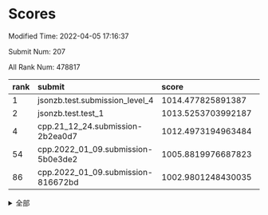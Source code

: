 # Scores

Modified Time: 2022-04-05 17:16:37

Submit Num: 207

All Rank Num: 478817

| rank |               submit               |       score        |       sigma        | pk_num |
| :--- | :--------------------------------- | :----------------- | :----------------- | :----- |
| 1    | jsonzb.test.submission_level_4     | 1014.477825891387  | 0.8349039473135658 | 9249   |
| 2    | jsonzb.test.test_1                 | 1013.5253703992187 | 0.804834460276924  | 9251   |
| 4    | cpp.21_12_24.submission-2b2ea0d7   | 1012.4973194963484 | 0.7878245481626756 | 9252   |
| 54   | cpp.2022_01_09.submission-5b0e3de2 | 1005.8819976687823 | 0.7259792212358651 | 9250   |
| 86   | cpp.2022_01_09.submission-816672bd | 1002.9801248430035 | 0.7124622052459337 | 9250   |


<details>
<summary>全部</summary>

| rank |                 submit                 |       score        |       sigma        | pk_num |
| :--- | :------------------------------------- | :----------------- | :----------------- | :----- |
| 1    | jsonzb.test.submission_level_4         | 1014.477825891387  | 0.8349039473135658 | 9249   |
| 2    | jsonzb.test.test_1                     | 1013.5253703992187 | 0.804834460276924  | 9251   |
| 3    | gobigger.level_3.submission_level_3_10 | 1012.5801193364937 | 0.7777868789025918 | 9251   |
| 4    | cpp.21_12_24.submission-2b2ea0d7       | 1012.4973194963484 | 0.7878245481626756 | 9252   |
| 5    | gobigger.level_3.submission_level_3_21 | 1011.9649339361963 | 0.7764660243805082 | 9251   |
| 6    | gobigger.level_3.submission_level_3_36 | 1011.7725359810543 | 0.7811598861090543 | 9251   |
| 7    | gobigger.level_3.submission_level_3_39 | 1011.6848273058777 | 0.7727271982740179 | 9253   |
| 8    | gobigger.level_3.submission_level_3_8  | 1011.6261954530968 | 0.7625050337818081 | 9249   |
| 9    | gobigger.level_3.submission_level_3_2  | 1011.5081153357467 | 0.7696056228790495 | 9247   |
| 10   | gobigger.level_3.submission_level_3_12 | 1011.1759938571739 | 0.7721334374378561 | 9256   |
| 11   | gobigger.level_3.submission_level_3_19 | 1011.0433976196151 | 0.743795224405773  | 9256   |
| 12   | gobigger.level_3.submission_level_3_7  | 1011.0282717619411 | 0.7875469909483553 | 9250   |
| 13   | gobigger.level_3.submission_level_3_49 | 1010.908180967205  | 0.7708162442233021 | 9254   |
| 14   | gobigger.level_3.submission_level_3_22 | 1010.8803606545741 | 0.7676610380304897 | 9252   |
| 15   | gobigger.level_3.submission_level_3_5  | 1010.8309117028494 | 0.7755003860116471 | 9248   |
| 16   | gobigger.level_3.submission_level_3_13 | 1010.8160466317969 | 0.7751071563689704 | 9252   |
| 17   | gobigger.level_3.submission_level_3_43 | 1010.6477643287006 | 0.772240871519665  | 9254   |
| 18   | gobigger.level_3.submission_level_3_28 | 1010.6050264945445 | 0.7658481697925467 | 9252   |
| 19   | gobigger.level_3.submission_level_3_20 | 1010.5958306640749 | 0.7625973766404033 | 9256   |
| 20   | gobigger.level_3.submission_level_3_3  | 1010.5917514196743 | 0.7522430248424969 | 9253   |
| 21   | gobigger.level_3.submission_level_3_4  | 1010.5893141712296 | 0.7729231636776517 | 9259   |
| 22   | gobigger.level_3.submission_level_3_18 | 1010.476984393046  | 0.7776365063114787 | 9256   |
| 23   | gobigger.level_3.submission_level_3_38 | 1010.4170132018567 | 0.7581671299138656 | 9248   |
| 24   | gobigger.level_3.submission_level_3_40 | 1010.4003442298097 | 0.7796003908569288 | 9258   |
| 25   | gobigger.level_3.submission_level_3_11 | 1010.3589005246481 | 0.7506598349759536 | 9254   |
| 26   | gobigger.level_3.submission_level_3_16 | 1010.3454461668038 | 0.7552233283542772 | 9249   |
| 27   | gobigger.level_3.submission_level_3_48 | 1010.3284752925492 | 0.7653187708281753 | 9255   |
| 28   | gobigger.level_3.submission_level_3_17 | 1010.3227058178749 | 0.7478156670203732 | 9254   |
| 29   | gobigger.level_3.submission_level_3_14 | 1010.2944689359683 | 0.7647905656397825 | 9248   |
| 30   | gobigger.level_3.submission_level_3_46 | 1010.1011643607218 | 0.756246938683667  | 9250   |
| 31   | gobigger.level_3.submission_level_3_25 | 1010.0380862103999 | 0.7563155601978381 | 9255   |
| 32   | gobigger.level_3.submission_level_3_35 | 1010.027915334816  | 0.7582156374279183 | 9251   |
| 33   | gobigger.level_3.submission_level_3_41 | 1010.0012346470357 | 0.7621760972141349 | 9254   |
| 34   | gobigger.level_3.submission_level_3_26 | 1009.9623312207426 | 0.7601175579364778 | 9248   |
| 35   | gobigger.level_3.submission_level_3_37 | 1009.9187659583913 | 0.7647872957441926 | 9249   |
| 36   | gobigger.level_3.submission_level_3_47 | 1009.8113380506569 | 0.7777763734591406 | 9253   |
| 37   | gobigger.level_3.submission_level_3_27 | 1009.6733505342557 | 0.769506692821981  | 9251   |
| 38   | gobigger.level_3.submission_level_3_29 | 1009.304655328291  | 0.7731061500215188 | 9250   |
| 39   | gobigger.level_3.submission_level_3_31 | 1009.27966190438   | 0.7449837498688424 | 9253   |
| 40   | gobigger.level_3.submission_level_3_23 | 1009.2096742001369 | 0.7510517417641946 | 9256   |
| 41   | gobigger.level_3.submission_level_3_45 | 1009.0663278615751 | 0.7373259508050081 | 9252   |
| 42   | gobigger.level_3.submission_level_3_24 | 1008.951438780445  | 0.7503463225778957 | 9258   |
| 43   | gobigger.level_3.submission_level_3_15 | 1008.6613704053502 | 0.7426670507686116 | 9250   |
| 44   | gobigger.level_3.submission_level_3_0  | 1008.6456918203561 | 0.7580935957066284 | 9258   |
| 45   | gobigger.level_3.submission_level_3_30 | 1008.6448202784719 | 0.7338659181426205 | 9249   |
| 46   | gobigger.level_3.submission_level_3_1  | 1008.5795702966732 | 0.7418470311148962 | 9251   |
| 47   | gobigger.level_3.submission_level_3_9  | 1008.5466457392145 | 0.7375699824141939 | 9253   |
| 48   | gobigger.level_3.submission_level_3_44 | 1008.468892997621  | 0.7356892745930301 | 9252   |
| 49   | gobigger.level_3.submission_level_3_42 | 1008.4512183881014 | 0.750731156297949  | 9253   |
| 50   | gobigger.level_3.submission_level_3_34 | 1008.3878624124287 | 0.7534944754360018 | 9254   |
| 51   | gobigger.level_3.submission_level_3_32 | 1008.3297752245649 | 0.7416588257207201 | 9253   |
| 52   | gobigger.level_3.submission_level_3_6  | 1008.1751187549703 | 0.7276838182214429 | 9257   |
| 53   | gobigger.level_3.submission_level_3_33 | 1008.102701144973  | 0.7458860811412893 | 9247   |
| 54   | cpp.2022_01_09.submission-5b0e3de2     | 1005.8819976687823 | 0.7259792212358651 | 9250   |
| 55   | gobigger.level_1.submission_level_1_42 | 1005.1652093377227 | 0.721736591799429  | 9256   |
| 56   | gobigger.level_1.submission_level_1_26 | 1004.6233680116343 | 0.7196618984160793 | 9256   |
| 57   | gobigger.level_1.submission_level_1_32 | 1004.2864601754897 | 0.7212676073121781 | 9254   |
| 58   | gobigger.level_1.submission_level_1_22 | 1004.2172392349509 | 0.7240966391552676 | 9252   |
| 59   | gobigger.level_1.submission_level_1_3  | 1004.1845728272302 | 0.7202932160659048 | 9251   |
| 60   | gobigger.level_1.submission_level_1_33 | 1004.1381006553894 | 0.7190494539841024 | 9253   |
| 61   | gobigger.level_1.submission_level_1_40 | 1004.0353284504204 | 0.7082555285006795 | 9251   |
| 62   | gobigger.level_1.submission_level_1_45 | 1003.9996813540295 | 0.7176663597501941 | 9250   |
| 63   | gobigger.level_1.submission_level_1_2  | 1003.9265746806263 | 0.7274517342499792 | 9252   |
| 64   | gobigger.level_1.submission_level_1_36 | 1003.884871100868  | 0.7112463098556592 | 9259   |
| 65   | gobigger.level_1.submission_level_1_24 | 1003.8723195064285 | 0.7194845021297294 | 9253   |
| 66   | gobigger.level_1.submission_level_1_34 | 1003.8056074621217 | 0.7255135348376084 | 9256   |
| 67   | gobigger.level_1.submission_level_1_43 | 1003.7815867641687 | 0.7134349769601692 | 9250   |
| 68   | gobigger.level_1.submission_level_1_46 | 1003.7203910013155 | 0.7131879022859474 | 9257   |
| 69   | gobigger.level_1.submission_level_1_13 | 1003.6407801356717 | 0.7258867889179671 | 9255   |
| 70   | gobigger.level_1.submission_level_1_17 | 1003.5727850051471 | 0.7110288885134368 | 9254   |
| 71   | gobigger.level_1.submission_level_1_20 | 1003.5535562597614 | 0.7132675319275843 | 9255   |
| 72   | gobigger.level_1.submission_level_1_7  | 1003.5317069721464 | 0.708053022794187  | 9254   |
| 73   | gobigger.level_1.submission_level_1_28 | 1003.5313922269553 | 0.7129577952577967 | 9250   |
| 74   | gobigger.level_1.submission_level_1_35 | 1003.510782945529  | 0.7081883474659348 | 9251   |
| 75   | gobigger.level_1.submission_level_1_39 | 1003.3833516398713 | 0.7323459623595968 | 9255   |
| 76   | gobigger.level_1.submission_level_1_37 | 1003.320531275022  | 0.7068424696934955 | 9253   |
| 77   | gobigger.level_1.submission_level_1_16 | 1003.2357514580785 | 0.7232912538438607 | 9257   |
| 78   | gobigger.level_1.submission_level_1_23 | 1003.1764024807117 | 0.7160258216487756 | 9252   |
| 79   | gobigger.level_1.submission_level_1_6  | 1003.1564799278797 | 0.7190477089040676 | 9251   |
| 80   | gobigger.level_1.submission_level_1_25 | 1003.1412516985151 | 0.714378968723162  | 9249   |
| 81   | gobigger.level_1.submission_level_1_38 | 1003.1231929809242 | 0.7058468712795434 | 9254   |
| 82   | gobigger.level_1.submission_level_1_30 | 1003.1105115409952 | 0.7102911930071815 | 9249   |
| 83   | gobigger.level_1.submission_level_1_0  | 1003.1036306324547 | 0.7185227747780466 | 9249   |
| 84   | gobigger.level_1.submission_level_1_47 | 1003.0833702975619 | 0.720180323759037  | 9252   |
| 85   | gobigger.level_1.submission_level_1_5  | 1003.0274209875814 | 0.7181602239456892 | 9247   |
| 86   | cpp.2022_01_09.submission-816672bd     | 1002.9801248430035 | 0.7124622052459337 | 9250   |
| 87   | gobigger.level_1.submission_level_1_19 | 1002.9224638738685 | 0.71755373304356   | 9252   |
| 88   | gobigger.level_1.submission_level_1_48 | 1002.9118554956027 | 0.7092654520236742 | 9250   |
| 89   | gobigger.level_1.submission_level_1_41 | 1002.90114852678   | 0.7099193447950954 | 9255   |
| 90   | gobigger.level_1.submission_level_1_29 | 1002.8934253206464 | 0.7216017934436577 | 9257   |
| 91   | gobigger.level_1.submission_level_1_9  | 1002.8669380617384 | 0.7146172224556446 | 9252   |
| 92   | gobigger.level_1.submission_level_1_21 | 1002.7476537366367 | 0.7186070354864291 | 9256   |
| 93   | gobigger.level_1.submission_level_1_18 | 1002.6642039182923 | 0.7131650192318982 | 9251   |
| 94   | gobigger.level_1.submission_level_1_4  | 1002.5439525843138 | 0.7060472257646917 | 9247   |
| 95   | gobigger.level_1.submission_level_1_10 | 1002.5202762509165 | 0.7117052437635926 | 9248   |
| 96   | gobigger.level_1.submission_level_1_1  | 1002.4664215765034 | 0.7103231279279946 | 9250   |
| 97   | gobigger.level_1.submission_level_1_44 | 1002.4329976377214 | 0.7154468900786346 | 9256   |
| 98   | gobigger.level_1.submission_level_1_31 | 1002.3524901559645 | 0.7116124671639662 | 9252   |
| 99   | gobigger.level_1.submission_level_1_27 | 1002.2275382096825 | 0.7169669295418564 | 9254   |
| 100  | gobigger.level_1.submission_level_1_15 | 1002.1891442839616 | 0.7012922073196122 | 9250   |
| 101  | gobigger.level_1.submission_level_1_11 | 1002.0441718225322 | 0.7073434843263506 | 9256   |
| 102  | gobigger.level_1.submission_level_1_14 | 1001.945583196942  | 0.7123862145839922 | 9249   |
| 103  | gobigger.level_1.submission_level_1_49 | 1001.7927838628051 | 0.718198346616198  | 9252   |
| 104  | gobigger.level_1.submission_level_1_8  | 1001.6930767473243 | 0.7162106556452484 | 9253   |
| 105  | gobigger.level_1.submission_level_1_12 | 1001.6638363152466 | 0.6983345701528808 | 9254   |
| 106  | gobigger.random.submission_random_35   | 997.2222454312672  | 0.7069743479633307 | 9255   |
| 107  | gobigger.random.submission_random_23   | 997.1556023521318  | 0.6911981497261117 | 9254   |
| 108  | gobigger.random.submission_random_14   | 997.0731550033626  | 0.707710110928726  | 9255   |
| 109  | gobigger.random.submission_random_36   | 997.0298266712781  | 0.7101964030438594 | 9254   |
| 110  | gobigger.random.submission_random_27   | 996.9941274146433  | 0.7180864899043374 | 9254   |
| 111  | gobigger.random.submission_random_2    | 996.7825712262497  | 0.705881573463417  | 9252   |
| 112  | gobigger.random.submission_random_6    | 996.7593534692335  | 0.7030003822225557 | 9252   |
| 113  | gobigger.random.submission_random_39   | 996.7329322118156  | 0.7094453161942076 | 9252   |
| 114  | gobigger.random.submission_random_20   | 996.663967322466   | 0.7069018113208146 | 9252   |
| 115  | gobigger.random.submission_random_8    | 996.6137229365545  | 0.712553143234448  | 9253   |
| 116  | gobigger.random.submission_random_31   | 996.5995130788514  | 0.7147662192575419 | 9256   |
| 117  | gobigger.random.submission_random_12   | 996.5947317076734  | 0.7142016508399182 | 9255   |
| 118  | gobigger.random.submission_random_0    | 996.5467568060774  | 0.7036308453529648 | 9252   |
| 119  | gobigger.random.submission_random_10   | 996.48746402692    | 0.7233159895046822 | 9254   |
| 120  | gobigger.random.submission_random_16   | 996.4163821287374  | 0.7113763000565897 | 9255   |
| 121  | gobigger.random.submission_random_21   | 996.4136695615034  | 0.7099651064090856 | 9250   |
| 122  | gobigger.random.submission_random_30   | 996.4082659437612  | 0.7128419985409602 | 9258   |
| 123  | gobigger.random.submission_random_3    | 996.3932681675193  | 0.6936642102846017 | 9250   |
| 124  | gobigger.random.submission_random_38   | 996.3478891653663  | 0.706615223281924  | 9251   |
| 125  | gobigger.random.submission_random_41   | 996.3422588158594  | 0.7177346210724886 | 9258   |
| 126  | gobigger.random.submission_random_5    | 996.3390650017824  | 0.7105151777087673 | 9248   |
| 127  | gobigger.random.submission_random_37   | 996.3187645881272  | 0.714437717348221  | 9256   |
| 128  | gobigger.random.submission_random_13   | 996.3123323534403  | 0.7046772767206838 | 9248   |
| 129  | gobigger.random.submission_random_32   | 996.276324949902   | 0.6943523689189969 | 9252   |
| 130  | gobigger.random.submission_random_26   | 996.2298142625041  | 0.714043496266707  | 9253   |
| 131  | gobigger.random.submission_random_1    | 996.0857148132052  | 0.7335129488220338 | 9255   |
| 132  | gobigger.random.submission_random_25   | 996.0479918506527  | 0.7099536526798602 | 9251   |
| 133  | gobigger.random.submission_random_7    | 995.9103440564583  | 0.7155886853704309 | 9258   |
| 134  | gobigger.random.submission_random_11   | 995.9067105498153  | 0.6981482325785074 | 9254   |
| 135  | gobigger.random.submission_random_22   | 995.8782677566926  | 0.7086469868305029 | 9255   |
| 136  | gobigger.random.submission_random_43   | 995.8622110129127  | 0.7073897827651079 | 9255   |
| 137  | gobigger.random.submission_random_40   | 995.7981355062992  | 0.7364167854784284 | 9251   |
| 138  | gobigger.random.submission_random_33   | 995.788585410373   | 0.7137169035064745 | 9245   |
| 139  | gobigger.random.submission_random_34   | 995.7682506300403  | 0.7171280406549416 | 9254   |
| 140  | gobigger.random.submission_random_45   | 995.767177965173   | 0.7039236990482866 | 9250   |
| 141  | gobigger.random.submission_random_48   | 995.7568269520216  | 0.7104263948619417 | 9248   |
| 142  | gobigger.random.submission_random_24   | 995.7503431272985  | 0.7137355421376113 | 9253   |
| 143  | gobigger.random.submission_random_28   | 995.6625306946028  | 0.6997467473418852 | 9250   |
| 144  | gobigger.random.submission_random_18   | 995.66110467702    | 0.696355429043203  | 9260   |
| 145  | gobigger.random.submission_random_44   | 995.6276684235854  | 0.7102099588408968 | 9254   |
| 146  | gobigger.random.submission_random_49   | 995.5205153940532  | 0.7124027351675503 | 9252   |
| 147  | gobigger.random.submission_random_4    | 995.4945865413023  | 0.7045411724745076 | 9251   |
| 148  | gobigger.random.submission_random_17   | 995.3681501338729  | 0.7105980158944436 | 9256   |
| 149  | gobigger.random.submission_random_19   | 995.281360945668   | 0.705330827449205  | 9252   |
| 150  | gobigger.random.submission_random_29   | 995.1546971144999  | 0.7264024535856913 | 9247   |
| 151  | gobigger.random.submission_random_42   | 995.1356802656253  | 0.7218400431271561 | 9250   |
| 152  | gobigger.random.submission_random_47   | 995.0411917015279  | 0.7091206760311186 | 9256   |
| 153  | gobigger.random.submission_random_9    | 994.936476580228   | 0.7145579131360339 | 9253   |
| 154  | gobigger.random.submission_random_46   | 994.4086015915652  | 0.7297345149074371 | 9248   |
| 155  | gobigger.random.submission_random_15   | 994.2842309813219  | 0.7128940051152326 | 9253   |
| 156  | gobigger.level_2.submission_level_2_6  | 994.2707910099524  | 0.7289799889370673 | 9253   |
| 157  | gobigger.level_2.submission_level_2_16 | 993.7800287956868  | 0.7300781832198134 | 9249   |
| 158  | gobigger.level_2.submission_level_2_26 | 993.6501600378047  | 0.7309921210116375 | 9252   |
| 159  | gobigger.level_2.submission_level_2_28 | 993.4645689561222  | 0.7360237275819024 | 9249   |
| 160  | gobigger.level_2.submission_level_2_35 | 993.3090480529096  | 0.736566309930945  | 9255   |
| 161  | gobigger.level_2.submission_level_2_4  | 993.3025015480035  | 0.7383789428648334 | 9254   |
| 162  | gobigger.level_2.submission_level_2_7  | 993.2156889408752  | 0.7356738081072765 | 9253   |
| 163  | gobigger.level_2.submission_level_2_43 | 993.2155308566626  | 0.7341161770736194 | 9247   |
| 164  | gobigger.level_2.submission_level_2_11 | 993.1048988403369  | 0.725730957791699  | 9257   |
| 165  | gobigger.level_2.submission_level_2_0  | 992.9796908821938  | 0.7403811209497189 | 9253   |
| 166  | gobigger.level_2.submission_level_2_2  | 992.9551102336386  | 0.7509025897539916 | 9257   |
| 167  | gobigger.level_2.submission_level_2_18 | 992.9293080680468  | 0.7290488565013196 | 9256   |
| 168  | gobigger.level_2.submission_level_2_19 | 992.9233248681235  | 0.7347226464817708 | 9253   |
| 169  | gobigger.level_2.submission_level_2_49 | 992.8384836079695  | 0.739294947057341  | 9250   |
| 170  | gobigger.level_2.submission_level_2_29 | 992.8290636713654  | 0.7453107037435005 | 9253   |
| 171  | gobigger.level_2.submission_level_2_23 | 992.6542489987037  | 0.7345176514428712 | 9252   |
| 172  | gobigger.level_2.submission_level_2_37 | 992.5995234901511  | 0.7420301305738303 | 9250   |
| 173  | gobigger.level_2.submission_level_2_5  | 992.5779253247227  | 0.7480065546488425 | 9254   |
| 174  | gobigger.level_2.submission_level_2_44 | 992.5344455445548  | 0.735237663838171  | 9251   |
| 175  | gobigger.level_2.submission_level_2_22 | 992.4771171959018  | 0.7344641249624048 | 9253   |
| 176  | gobigger.level_2.submission_level_2_38 | 992.4679810060104  | 0.7493810825955954 | 9254   |
| 177  | gobigger.level_2.submission_level_2_39 | 992.4552235844087  | 0.7530929422523037 | 9253   |
| 178  | gobigger.level_2.submission_level_2_24 | 992.4244170003021  | 0.724592020553563  | 9249   |
| 179  | gobigger.level_2.submission_level_2_13 | 992.4166195567708  | 0.7444578670156555 | 9258   |
| 180  | gobigger.level_2.submission_level_2_47 | 992.3723996797505  | 0.7463871156740931 | 9253   |
| 181  | gobigger.level_2.submission_level_2_33 | 992.18353444196    | 0.753849431069597  | 9253   |
| 182  | gobigger.level_2.submission_level_2_15 | 992.1034350564147  | 0.733486288369931  | 9252   |
| 183  | gobigger.level_2.submission_level_2_1  | 992.0833313778896  | 0.7618490677210182 | 9254   |
| 184  | gobigger.level_2.submission_level_2_12 | 992.0519982072952  | 0.7304486199038219 | 9256   |
| 185  | gobigger.level_2.submission_level_2_34 | 992.0429019279633  | 0.7608569091141016 | 9256   |
| 186  | gobigger.level_2.submission_level_2_42 | 992.0106115785413  | 0.7412538234212033 | 9252   |
| 187  | gobigger.level_2.submission_level_2_10 | 991.9917092176033  | 0.7251013682093355 | 9245   |
| 188  | gobigger.level_2.submission_level_2_27 | 991.8823593369693  | 0.7593855277877208 | 9249   |
| 189  | gobigger.level_2.submission_level_2_8  | 991.694297439473   | 0.7712935690776802 | 9258   |
| 190  | gobigger.level_2.submission_level_2_46 | 991.6472986852706  | 0.735282223626592  | 9256   |
| 191  | gobigger.level_2.submission_level_2_45 | 991.5501736197438  | 0.7470942702938698 | 9251   |
| 192  | gobigger.level_2.submission_level_2_17 | 991.5095384411875  | 0.7460852350920405 | 9251   |
| 193  | gobigger.level_2.submission_level_2_40 | 991.4739842225873  | 0.7437805775824594 | 9256   |
| 194  | gobigger.level_2.submission_level_2_41 | 991.4698430456614  | 0.7571705721581611 | 9255   |
| 195  | gobigger.level_2.submission_level_2_32 | 991.3877322107377  | 0.7694193848266296 | 9251   |
| 196  | gobigger.level_2.submission_level_2_31 | 991.3357111768995  | 0.7680207723131154 | 9245   |
| 197  | gobigger.level_2.submission_level_2_3  | 991.2064286894613  | 0.7597089564627948 | 9253   |
| 198  | gobigger.level_2.submission_level_2_20 | 991.0808693550313  | 0.7471687799074219 | 9252   |
| 199  | gobigger.level_2.submission_level_2_25 | 991.0679738992561  | 0.7494294695574278 | 9245   |
| 200  | gobigger.level_2.submission_level_2_21 | 990.8376447557042  | 0.7560683236810627 | 9254   |
| 201  | gobigger.level_2.submission_level_2_9  | 990.8200558769784  | 0.7311224843087006 | 9253   |
| 202  | gobigger.level_2.submission_level_2_14 | 990.7717871494774  | 0.7411371466240371 | 9257   |
| 203  | gobigger.level_2.submission_level_2_48 | 990.7213353976939  | 0.782473983038769  | 9255   |
| 204  | gobigger.level_2.submission_level_2_30 | 990.6133602427866  | 0.7554399770608778 | 9248   |
| 205  | gobigger.level_2.submission_level_2_36 | 988.8348034257468  | 0.7895759700701984 | 9246   |
| 206  | gobigger.none.submission_none_0        | 977.464290141482   | 1.3981417690219824 | 9250   |
| 207  | gobigger.none.submission_none_1        | 976.480256429815   | 1.428448464013515  | 9254   |

</details>